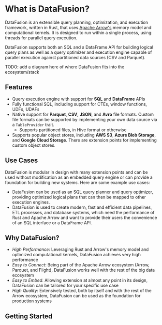 <!---
  Licensed to the Apache Software Foundation (ASF) under one
  or more contributor license agreements.  See the NOTICE file
  distributed with this work for additional information
  regarding copyright ownership.  The ASF licenses this file
  to you under the Apache License, Version 2.0 (the
  "License"); you may not use this file except in compliance
  with the License.  You may obtain a copy of the License at

    http://www.apache.org/licenses/LICENSE-2.0

  Unless required by applicable law or agreed to in writing,
  software distributed under the License is distributed on an
  "AS IS" BASIS, WITHOUT WARRANTIES OR CONDITIONS OF ANY
  KIND, either express or implied.  See the License for the
  specific language governing permissions and limitations
  under the License.
-->

# What is DataFusion?

DataFusion is an extensible query planning, optimization, and execution framework, written in
Rust, that uses [Apache Arrow's](https://arrow.apache.org) memory model and computational kernels.
It is designed to run within a single process, using threads for parallel query execution.

DataFusion supports both an SQL and a DataFrame API for building
logical query plans as well as a query optimizer and execution engine
capable of parallel execution against partitioned data sources (CSV
and Parquet).

TODO: add a diagram here of where DataFusion fits into the ecosystem/stack

## Features

- Query execution engine with support for **SQL** and **DataFrame** APIs
- Fully functional SQL, including support for CTEs, window functions, UDFs, UDAFs
- Native support for **Parquet**, **CSV**, **JSON**, and **Avro** file formats. Custom
  file formats can be supported by implementing your own data source via a `TableProvider` trait.
  - Supports partitioned files, in Hive format or otherwise
- Supports popular object stores, including **AWS S3**, **Azure Blob
  Storage**, and **Google Cloud Storage**. There are extension points for implementing
  custom object stores.

## Use Cases

DataFusion is modular in design with many extension points and can be
used without modification as an embedded query engine or can provide
a foundation for building new systems. Here are some example use cases:

- DataFusion can be used as an SQL query planner and query optimizer, providing
  optimized logical plans that can then be mapped to other execution engines.
- DataFusion is used to create modern, fast and efficient data
  pipelines, ETL processes, and database systems, which need the
  performance of Rust and Apache Arrow and want to provide their users
  the convenience of an SQL interface or a DataFrame API.

## Why DataFusion?

- _High Performance_: Leveraging Rust and Arrow's memory model and optimized computational kernels, DataFusion achieves very high performance
- _Easy to Connect_: Being part of the Apache Arrow ecosystem (Arrow, Parquet, and Flight), DataFusion works well with the rest of the big data ecosystem
- _Easy to Embed_: Allowing extension at almost any point in its design, DataFusion can be tailored for your specific use case
- _High Quality_: Extensively tested, both by itself and with the rest of the Arrow ecosystem, DataFusion can be used as the foundation for production systems

## Getting Started

